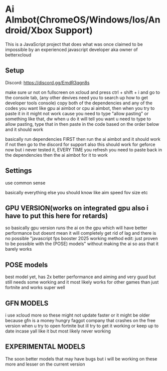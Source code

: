 # Ai AImbot(ChromeOS/Windows/Ios/Android/Xbox Support)

This is a JavaScript project that does what was once claimed to be impossible by an experienced javascript developer aka owner of betterxcloud
## Setup
Discord: https://discord.gg/EmdR3qgn8s

make sure ur not on fullscreen on xcloud and press ctrl + shift + i and go to the console tab,           (any other devives need you to search up how to get developer tools console)
copy both of the dependencies and any of the codes you want like gpu ai aimbot or cpu ai aimbot, then when you try to paste it in it might not work cause you need to type "allow pasting" or something like that, dw when u do it will tell you want u need to type to allow pasting, type that in then paste in the code based on the order below and it should work

basically run dependencies FIRST then run the ai aimbot and it should work if not then go to the discord for support
also this should work for geforce now but i never tested it, EVERY TIME you refresh you need to paste back in the dependencies then the ai aimbot for it to work


## Settings

use common sense

basically everything else you should know like aim speed fov size etc

## GPU VERSION(works on integrated gpu also i have to put this here for retards)

so basically gpu version runs the ai on the gpu which will have better performance but doesnt mean it will completely get rid of lag and there is no possible "javascript fps booster 2025 working method edit: just proven to be possible with the (POSE) models" without making the ai so ass that it barely works


## POSE models

best model yet, has 2x better performance and aiming and very guud but still needs some working and it most likely works for other games than just fortnite and works super well


## GFN MODELS

i use xcloud more so these might not update faster or it might be older because gfn is a money hungry faggot company that crashes on the free version when u try to open fortnite but ill try to get it working or keep up to date incase yall like it but most likely never working

## EXPERIMENTAL MODELS

The soon better models that may have bugs but i will be working on these more and lesser on the current version
